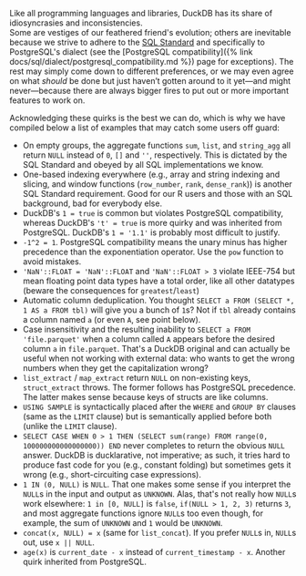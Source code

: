 Like all programming languages and libraries, DuckDB has its share of idiosyncrasies and inconsistencies.  
Some are vestiges of our feathered friend's evolution; others are inevitable because we strive to adhere to the [SQL Standard](https://blog.ansi.org/sql-standard-iso-iec-9075-2023-ansi-x3-135/) and specifically to PostgreSQL's dialect (see the [PostgreSQL compatibility]({% link docs/sql/dialect/postgresql_compatibility.md %}) page for exceptions).
The rest may simply come down to different preferences, or we may even agree on what _should_ be done but just haven’t gotten around to it yet—and might never—because there are always bigger fires to put out or more important features to work on.

Acknowledging these quirks is the best we can do, which is why we have compiled below a list of examples that may catch some users off guard: 

- On empty groups, the aggregate functions `sum`, `list`, and `string_agg` all return `NULL` instead of `0`, `[]` and `''`, respectively. This is dictated by the SQL Standard and obeyed by all SQL implementations we know.
- One-based indexing everywhere (e.g., array and string indexing and slicing, and window functions (`row_number`, `rank`, `dense_rank`)) is another SQL Standard requirement. Good for our R users and those with an SQL background, bad for everybody else.
- DuckDB's `1 = true` is common but violates PostgreSQL compatibility, whereas DuckDB's `'t' = true` is more quirky and was inherited from PostgreSQL. DuckDB's `1 = '1.1'` is probably most difficult to justify.
- `-1^2 = 1`. PostgreSQL compatibility means the unary minus has higher precedence than the exponentiation operator. Use the `pow` function to avoid mistakes. 
- `'NaN'::FLOAT = 'NaN'::FLOAT` and `'NaN'::FLOAT > 3` violate IEEE-754 but mean floating point data types have a total order, like all other datatypes (beware the consequences for `greatest`/`least`)
- Automatic column deduplication. You thought `SELECT a FROM (SELECT *, 1 AS a FROM tbl)` will give you a bunch of `1`s? Not if `tbl` already contains a column named `a` (or even `A`, see point below).
- Case insensitivity and the resulting inability to `SELECT a FROM 'file.parquet'` when a column called `A` appears before the desired column `a` in `file.parquet`. That's a DuckDB original and can actually be useful when not working with external data: who wants to get the wrong numbers when they get the capitalization wrong?
- `list_extract` / `map_extract` return `NULL` on non-existing keys, `struct_extract` throws. The former follows has PostgreSQL precedence. The latter makes sense because keys of structs are like columns. 
- `USING SAMPLE` is syntactically placed after the `WHERE` and `GROUP BY` clauses (same as the `LIMIT` clause) but is semantically applied before both (unlike the `LIMIT` clause).
- `SELECT CASE WHEN 0 > 1 THEN (SELECT sum(range) FROM range(0, 100000000000000000)) END` never completes to return the obvious `NULL` answer. DuckDB is ducklarative, not imperative; as such, it tries hard to produce fast code for you (e.g., constant folding) but sometimes gets it wrong (e.g., short-circuiting case expressions).
- `1 IN (0, NULL)` is `NULL`. That one makes some sense if you interpret the `NULL`s in the input and output as `UNKNOWN`. Alas, that's not really how `NULL`s work elsewhere: `1 in [0, NULL]` is `false`, `if(NULL > 1, 2, 3)` returns `3`, and most aggregate functions ignore  `NULL`s too even though, for example, the sum of `UNKNOWN` and `1` would be `UNKNOWN`.
- `concat(x, NULL) = x` (same for `list_concat`). If you prefer `NULL`s in, `NULL`s out, use `x || NULL`.
- `age(x)` is `current_date - x` instead of `current_timestamp - x`. Another quirk inherited from PostgreSQL.
